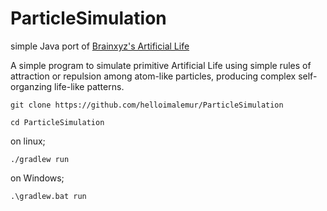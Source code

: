 # ParticleSimulation
simple Java port of <a href="https://github.com/hunar4321/particle-life">Brainxyz's Artificial Life</a>

A simple program to simulate primitive Artificial Life using simple rules of attraction or repulsion among atom-like particles, producing complex self-organzing life-like patterns.

```git clone https://github.com/helloimalemur/ParticleSimulation```

```cd ParticleSimulation```

on linux;

```./gradlew run```

on Windows;

```.\gradlew.bat run```
